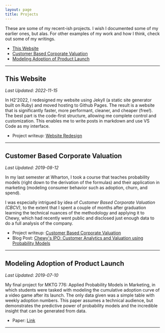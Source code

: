 ```yaml
---
layout: page
title: Projects
---
```


These are some of my recent-ish projects. I wish I documented some of my earlier ones, but alas. For other examples of my work and how I think, check out some of my writings.

- [This Website](#this-website)
- [Customer Based Corporate Valuation](#customer-based-corporate-valuation)
- [Modeling Adoption of Product Launch](#modeling-adoption-of-product-launch)

<hr class="project-seperator">


## This Website
<p class="project-last-updated"><i>Last Updated: 2022-11-15</i></p>

In H2'2022, I redesigned my website using Jekyll (a static site generator built on Ruby) and moved hosting to Github Pages. The result is a website that is significantly faster, more performant, cleaner, and cheaper (free!). The best part is the code-first structure, allowing me complete control and customization. This enables me to write posts in markdown and use VS Code as my interface.

- Project writeup: [Website Redesign](/projects/website-redesign)

<hr class="project-seperator">


## Customer Based Corporate Valuation
<p class="project-last-updated"><i>Last Updated: 2019-08-12</i></p>

In my last semester at Wharton, I took a course that teaches probability models (right down to the derivation of the formulas) and their application in marketing (modeling consumer behavior such as adoption, churn, and spend).

I was especially intrigued by idea of *Customer Based Corporate Valuation (CBCV)*, to the extent that I spent a couple of months after graduation learning the technical nuances of the methodology and applying it to Chewy, which had recently went public and disclosed just enough data to do a full analysis of the company.

- Project writeup: [Customer Based Corporate Valuation](/projects/cbcv)
- Blog Post: [Chewy's IPO: Customer Analytics and Valuation using Probability Models](https://steveripplinger.com/2019/08/12/chewys-ipo/)

<hr class="project-seperator">

## Modeling Adoption of Product Launch
<p class="project-last-updated"><i>Last Updated: 2019-07-10</i></p>
My final project for MKTG 776: Applied Probability Models in Marketing, in which students were tasked with modeling the cumulative adoption curve of a video game after its launch. The only data given was a simple table with weekly adoption numbers. This paper assumes a technical audience, but demonstrates the predictive power of probability models and the incredible insight that can be generated from data.

- Paper: [Link](/projects/adoption-modeling)

<hr class="project-seperator">